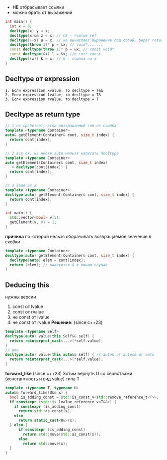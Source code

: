 - **НЕ** отбрасывает ссылки
- можно брать от выражений

```c++
int main() {
  int x = 0;
  decltype(x) y = x;
  decltype(x)&& z = x; // CE - rvalue ref
  decltype(++x) u = x; // не вычисляет выражение под собой, берет return type
  decltype(throw 1)* p = &x; // void*.......
  const decltype(throw 1)* p = &x; // const void*
  const decltype(&x) l = &x; //o int* const
  decltype((x)) k = x; // k - ссылка на x
}
```

## Decltype от expression

	1. Если expression xvalue, то decltype = T&&
	2. Если expression lvalue, то decltype = T&
	3. Если expression rvalue, то decltype = T

## Decltype as return type

```c++
// 1 не сработает, если возвращаемый тип не ссылка
template <typename Container>
auto& getElement(Container& cont, size_t index) {
  return cont[index];
}

// 2 все ок, на месте auto нельзя написать decltype
template <typename Container>
auto getElement(Container& cont, size_t index)
  -> decltype(cont[index]) {
  return cont[index];
}

// 3 same as 2
template <typename Container>
decltype(auto) getElement(Container& cont, size_t index) {
  return cont[index];
}

int main() {
  std::vector<bool> v(5);
  getElement(v, 0) = 1;
}
```

**причина** по которой нельзя оборачивать возвращаемое значение в скобки
```c++
template <typename Container>
decltype(auto) getElement(Container& cont, size_t index) {
  decltype(auto) elem = cont[index];
  return (elem); // навесится & в люьом случае
}
```

## Deducing this

нужны версии
1. const от lvalue
2. const от rvalue
3. не const от lvalue
4. не const от rvalue
**Решение:** (since c++23)

```c++
template <typename Self>
decltype(auto) value(this Self&& self) {
  return reinterpret_cast<...>(*self.value);
}
// или
decltype(auto) value(this auto&& self) { // auto& or auto&& or auto
  return reinterpret_cast<...>(*self.value);
}
```

**forward_like** (since c++23)
Хотим вернуть U со свойствами (константность и вид value) типа T
```c++
template <typename T, typename U>
auto&& forward_like(U&& x) {
  bool is_adding_const = std::is_const_v<std::remove_reference_t<T>>;
  if constexpr (std::is_lvalue_reference_v<T&&>) {
    if constexpr (is_adding_const)
      return std::as_const(x);
    else 
      return static_cast<U&>(x);
  } else {
      if constexpr (is_adding_const)
        return std::move(std::as_const(x));
      else 
        return std::move(x);
  }
}
```